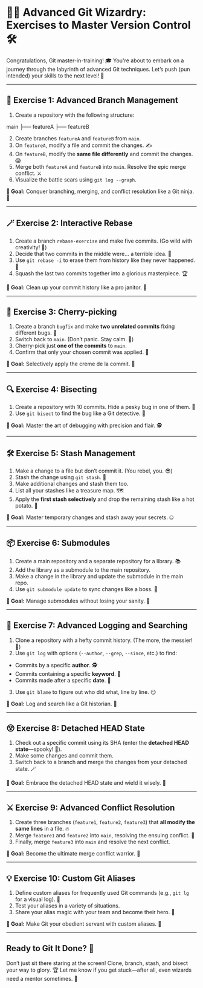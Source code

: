 # 🧙‍♂️ Advanced Git Wizardry: Exercises to Master Version Control 🛠️

Congratulations, Git master-in-training! 🎓 You're about to embark on a journey through the labyrinth of advanced Git techniques. Let’s push (pun intended) your skills to the next level! 🚀

---

## **🧵 Exercise 1: Advanced Branch Management**

1. Create a repository with the following structure:

 main ├── featureA ├── featureB

 2. Create branches `featureA` and `featureB` from `main`. 
3. On `featureA`, modify a file and commit the changes. ✍️
4. On `featureB`, modify the **same file differently** and commit the changes. 😱
5. Merge both `featureA` and `featureB` into `main`. Resolve the epic merge conflict. ⚔️
6. Visualize the battle scars using `git log --graph`.

**🎯 Goal:** Conquer branching, merging, and conflict resolution like a Git ninja. 🥷

---

## **🪄 Exercise 2: Interactive Rebase**
1. Create a branch `rebase-exercise` and make five commits. (Go wild with creativity! 🎨)
2. Decide that two commits in the middle were... a terrible idea. 😬
3. Use `git rebase -i` to erase them from history like they never happened. 🧠
4. Squash the last two commits together into a glorious masterpiece. 🏆

**🎯 Goal:** Clean up your commit history like a pro janitor. 🧹

---

## **🍒 Exercise 3: Cherry-picking**
1. Create a branch `bugfix` and make **two unrelated commits** fixing different bugs. 🐞
2. Switch back to `main`. (Don’t panic. Stay calm. 🧘)
3. Cherry-pick just **one of the commits** to `main`.
4. Confirm that only your chosen commit was applied. 🎯

**🎯 Goal:** Selectively apply the creme de la commit. 🍰

---

## **🔍 Exercise 4: Bisecting**
1. Create a repository with 10 commits. Hide a pesky bug in one of them. 🐛
2. Use `git bisect` to find the bug like a Git detective. 🔎

**🎯 Goal:** Master the art of debugging with precision and flair. 🕵️

---

## **🛠️ Exercise 5: Stash Management**
1. Make a change to a file but don’t commit it. (You rebel, you. 😎)
2. Stash the change using `git stash`. 👜
3. Make additional changes and stash them too.
4. List all your stashes like a treasure map. 🗺️
5. Apply the **first stash selectively** and drop the remaining stash like a hot potato. 🥔

**🎯 Goal:** Master temporary changes and stash away your secrets. 🤐

---

## **📦 Exercise 6: Submodules**
1. Create a main repository and a separate repository for a library. 📚
2. Add the library as a submodule to the main repository. 
3. Make a change in the library and update the submodule in the main repo.
4. Use `git submodule update` to sync changes like a boss. 🤖

**🎯 Goal:** Manage submodules without losing your sanity. 🧠

---

## **📜 Exercise 7: Advanced Logging and Searching**
1. Clone a repository with a hefty commit history. (The more, the messier! 🐘)
2. Use `git log` with options (`--author`, `--grep`, `--since`, etc.) to find:
- Commits by a specific **author**. 🕵️
- Commits containing a specific **keyword**. 🔑
- Commits made after a specific **date**. 📅
3. Use `git blame` to figure out who did what, line by line. 😏

**🎯 Goal:** Log and search like a Git historian. 📖

---

## **😵 Exercise 8: Detached HEAD State**
1. Check out a specific commit using its SHA (enter the **detached HEAD state**—spooky! 👻).
2. Make some changes and commit them. 
3. Switch back to a branch and merge the changes from your detached state. 🪄

**🎯 Goal:** Embrace the detached HEAD state and wield it wisely. 🧙

---

## **⚔️ Exercise 9: Advanced Conflict Resolution**
1. Create three branches (`feature1`, `feature2`, `feature3`) that **all modify the same lines** in a file. 🔥
2. Merge `feature1` and `feature2` into `main`, resolving the ensuing conflict. 🥊
3. Finally, merge `feature3` into `main` and resolve the next conflict.

**🎯 Goal:** Become the ultimate merge conflict warrior. 🏅

---

## **💡 Exercise 10: Custom Git Aliases**
1. Define custom aliases for frequently used Git commands (e.g., `git lg` for a visual log). 🎨
2. Test your aliases in a variety of situations. 
3. Share your alias magic with your team and become their hero. 🦸

**🎯 Goal:** Make Git your obedient servant with custom aliases. 🐶

---

## Ready to Git It Done? 💪
Don’t just sit there staring at the screen! Clone, branch, stash, and bisect your way to glory. 🏆 Let me know if you get stuck—after all, even wizards need a mentor sometimes. 🧙

